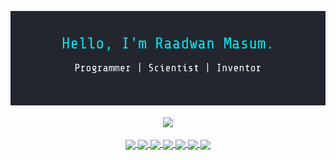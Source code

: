 [<img src="assets/banner.png">](https://raadwan.com/)
<p align="center">
  <img align="center" src="https://github-readme-stats.vercel.app/api?username=raad1masum&title_color=00e5ee&text_color=ffffff&bg_color=23262f" />
  <br>
  <br>
  <a href="https://www.linkedin.com/in/raadwan-masum-9147bb1a5">
    <img align="center" width="30px" src="https://image.flaticon.com/icons/svg/1384/1384030.svg" />
  </a>
  <a href="https://www.linkedin.com/in/raadwan-masum-9147bb1a5">
    <img align="center" width="30px" src="https://image.flaticon.com/icons/svg/1384/1384014.svg" />
  </a>
  <a href="https://www.linkedin.com/in/raadwan-masum-9147bb1a5">
    <img align="center" width="30px" src="https://image.flaticon.com/icons/svg/1384/1384014.svg" />
  </a>
  <a href="https://www.linkedin.com/in/raadwan-masum-9147bb1a5">
    <img align="center" width="30px" src="https://image.flaticon.com/icons/svg/1384/1384014.svg" />
  </a>
  <a href="https://www.linkedin.com/in/raadwan-masum-9147bb1a5">
    <img align="center" width="30px" src="https://image.flaticon.com/icons/svg/1384/1384014.svg" />
  </a>
  <a href="https://www.linkedin.com/in/raadwan-masum-9147bb1a5">
    <img align="center" width="30px" src="https://image.flaticon.com/icons/svg/1384/1384014.svg" />
  </a>
  <a href="https://www.linkedin.com/in/raadwan-masum-9147bb1a5">
    <img align="center" width="30px" src="https://image.flaticon.com/icons/svg/1384/1384014.svg" />
  </a>
</p>
